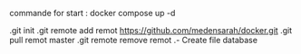 commande for start :
docker compose up -d

.git init
.git remote add remot https://github.com/medensarah/docker.git
.git pull remot master
.git remote remove remot
.- Create file database

